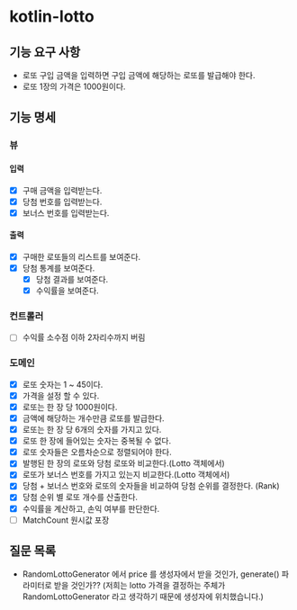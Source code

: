 # kotlin-lotto

## 기능 요구 사항

- 로또 구입 금액을 입력하면 구입 금액에 해당하는 로또를 발급해야 한다.
- 로또 1장의 가격은 1000원이다.

## 기능 명세

### 뷰
#### 입력
- [x] 구매 금액을 입력받는다.
- [x] 당첨 번호를 입력받는다.
- [x] 보너스 번호를 입력받는다.
#### 출력
- [x] 구매한 로또들의 리스트를 보여준다.
- [x] 당첨 통계를 보여준다.
  - [x] 당첨 결과를 보여준다.
  - [x] 수익률을 보여준다.

### 컨트롤러
- [ ] 수익률 소수점 이하 2자리수까지 버림

### 도메인
- [x] 로또 숫자는 1 ~ 45이다.
- [x] 가격을 설정 할 수 있다.
- [x] 로또는 한 장 당 1000원이다.
- [x] 금액에 해당하는 개수만큼 로또를 발급한다.
- [x] 로또는 한 장 당 6개의 숫자를 가지고 있다.
- [x] 로또 한 장에 들어있는 숫자는 중복될 수 없다.
- [x] 로또 숫자들은 오름차순으로 정렬되어야 한다.
- [x] 발행된 한 장의 로또와 당첨 로또와 비교한다.(Lotto 객체에서)
- [x] 로또가 보너스 번호를 가지고 있는지 비교한다.(Lotto 객체에서)
- [x] 당첨 + 보너스 번호와 로또의 숫자들을 비교하여 당첨 순위를 결정한다. (Rank)
- [x] 당첨 순위 별 로또 개수를 산출한다. 
- [x] 수익률을 계산하고, 손익 여부를 판단한다.
- [ ] MatchCount 원시값 포장

## 질문 목록
- RandomLottoGenerator 에서 price 를 생성자에서 받을 것인가, generate() 파라미터로 받을 것인가??
(저희는 lotto 가격을 결정하는 주체가 RandomLottoGenerator 라고 생각하기 때문에 생성자에 위치했습니다.)
